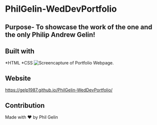 # PhilGelin-WedDevPortfolio

## Purpose- To showcase the work of the one and the only Philip Andrew Gelin!

## Built with

*HTML
*CSS
![Screencapture of Portfolio Webpage.](assets/Portfolio.gif)

## Website

https://gelp1987.github.io/PhilGelin-WedDevPortfolio/

## Contribution

Made with ❤️ by Phil Gelin
